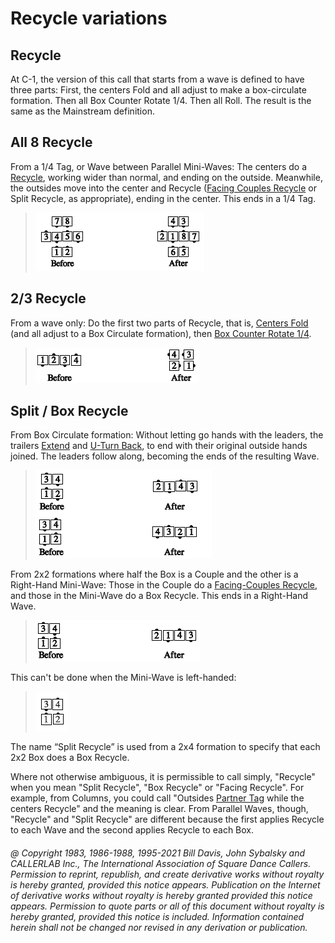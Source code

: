 
# Recycle variations

## Recycle

At C-1, the version of this call that starts from a wave is defined to have three parts:
First, the centers Fold and all adjust to make a box-circulate formation. Then all Box Counter
Rotate 1/4. Then all Roll. The result is the same as the Mainstream definition.

## All 8 Recycle

From a 1/4 Tag, or Wave between Parallel Mini-Waves: 
The centers do a [Recycle](../ms/recycle.md), working
wider than normal, and ending on the outside.
Meanwhile, the outsides move into the center and Recycle
([Facing Couples Recycle](../a2/recycle.md) or
Split Recycle, as appropriate),
ending in the center. This ends in a 1/4 Tag.

>
> ![alt](all_eight_recycle.png)
>

## 2/3 Recycle

From a wave only: Do the first two parts of Recycle, that is,
[Centers Fold](../ms/fold.md) (and all adjust to a Box Circulate formation),
then [Box Counter Rotate 1/4](../a2/box_counter_rotate.md).

>
> ![alt](2_3_recycle.png)
>

## Split / Box Recycle

From Box Circulate formation:
Without letting go hands with the leaders, the trailers
[Extend](../b2/extend.md) and
[U-Turn Back](../b1/turn_back.md), to end with their original
outside hands joined. The leaders follow along, becoming
the ends of the resulting Wave.

>
> ![alt](box_split_recycle_1.png)
>

From 2x2 formations where half the Box is a Couple and
the other is a Right-Hand Mini-Wave: Those in the Couple
do a [Facing-Couples Recycle](../a2/recycle.md),
and those in the Mini-Wave
do a Box Recycle. This ends in a Right-Hand Wave.

>
> ![alt](box_split_recycle_2.png)
>

This can't be done when the Mini-Wave is left-handed:

>
> ![alt](box_split_recycle_3.png)
>

The name “Split Recycle” is used from a 2x4 formation to specify that each 2x2 Box does a Box
Recycle.

Where not otherwise ambiguous, it is permissible to call
simply, "Recycle" when you mean "Split Recycle", "Box Recycle" or "Facing Recycle".
For example, from Columns, you could call
"Outsides [Partner Tag](../a1/partner_tag.md)
while the centers Recycle" and the meaning is clear.
From Parallel Waves, though, "Recycle" and "Split Recycle"
are different because the first applies Recycle to
each Wave and the second applies Recycle to each Box.

###### @ Copyright 1983, 1986-1988, 1995-2021 Bill Davis, John Sybalsky and CALLERLAB Inc., The International Association of Square Dance Callers. Permission to reprint, republish, and create derivative works without royalty is hereby granted, provided this notice appears. Publication on the Internet of derivative works without royalty is hereby granted provided this notice appears. Permission to quote parts or all of this document without royalty is hereby granted, provided this notice is included. Information contained herein shall not be changed nor revised in any derivation or publication.
